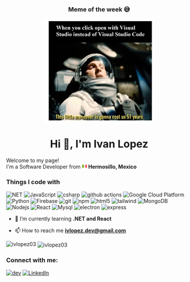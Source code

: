 <h3 align="center"> Meme of the week 😅</h3>
<p align="center"><img align="center"  src="meme13.JPG" width="300" /></p>
<h1 align="center">Hi 👋, I'm Ivan Lopez</h1>
<p>Welcome to my page! </br> I'm a Software Developer from <img src="mexico.png" width="13"/> <b>Hermosillo, Mexico</b>
<h3>Things I code with</h3>
<p>
  <img alt="NET" src="https://img.shields.io/badge/-Dotnet-512BD4?style=flat-square&logo=.NET&logoColor=white" />
  <img alt="JavaScript" src="https://img.shields.io/badge/-JavaScript-F7DF1E?style=flat-square&logo=JavaScript&logoColor=white" />
  <img alt="csharp" src="https://img.shields.io/badge/-Csharp-C733FF?style=flat-square&logo=C Sharp&logoColor=white" />
  <img alt="github actions" src="https://img.shields.io/badge/-Github_Actions-2088FF?style=flat-square&logo=github-actions&logoColor=white" />
  <img alt="Google Cloud Platform" src="https://img.shields.io/badge/-Google_Cloud_Platform-1a73e8?style=flat-square&logo=google-cloud&logoColor=white" />
  <img alt="Python" src="https://img.shields.io/badge/-Python-3776AB?style=flat-square&logo=Python&logoColor=white" />
  <img alt="Firebase" src="https://img.shields.io/badge/-Firebase-FFCA28?style=flat-square&logo=Firebase&logoColor=white" />
  <img alt="git" src="https://img.shields.io/badge/-Git-F05032?style=flat-square&logo=git&logoColor=white" />
  <img alt="npm" src="https://img.shields.io/badge/-NPM-CB3837?style=flat-square&logo=npm&logoColor=white" />
  <img alt="html5" src="https://img.shields.io/badge/-HTML5-E34F26?style=flat-square&logo=html5&logoColor=white" />
  <img alt="tailwind" src="https://img.shields.io/badge/-Tailwind CSS-06B6D4?style=flat-square&logo=Tailwind CSS&logoColor=white" />
  <img alt="MongoDB" src="https://img.shields.io/badge/-MongoDB-13aa52?style=flat-square&logo=mongodb&logoColor=white" />
  <img alt="Nodejs" src="https://img.shields.io/badge/-Nodejs-43853d?style=flat-square&logo=Node.js&logoColor=white" />
  <img alt="React" src="https://img.shields.io/badge/-React-45b8d8?style=flat-square&logo=react&logoColor=white" />
  <img alt="Mysql" src="https://img.shields.io/badge/-MySql-4479A1?style=flat-square&logo=MySql&logoColor=white" />
  <img alt="electron" src="https://img.shields.io/badge/-Electron-47848F?style=flat-square&logo=Electron&logoColor=white" />
  <img alt="express" src="https://img.shields.io/badge/-Express-000000?style=flat-square&logo=Express&logoColor=white" />
</p>

- 🌱 I’m currently learning **.NET and React** 

- 📫 How to reach me **ivlopez.dev@gmail.com**



<p><img align="left" src="https://github-readme-stats.vercel.app/api/top-langs?username=ivlopez03&show_icons=true&locale=en&layout=compact" alt="ivlopez03" /></p>

<p>&nbsp;<img align="center" src="https://github-readme-stats.vercel.app/api?username=ivlopez03&show_icons=true&locale=en" alt="ivlopez03" /></p>


<h3 align="left">Connect with me:</h3>
<p><a href="https://dev.to/@ivlopez03" target="_blank" > <img alt="dev"  src="https://img.shields.io/badge/-dev.to-%2312100E.svg?&style=for-the-badge&logo=dev.to&logoColor=white" /></a> <a href="https://www.linkedin.com/in/ivlopez13/" target="_blank" > <img alt="LinkedIn" src="https://img.shields.io/badge/-linkedin-%230077B5.svg?&style=for-the-badge&logo=linkedin&logoColor=white" /></a> </p>

<!---
ivlopez03/ivlopez03 is a ✨ special ✨ repository because its `README.md` (this file) appears on your GitHub profile.
You can click the Preview link to take a look at your changes.
--->
